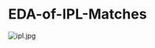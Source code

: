 # EDA-of-IPL-Matches
![ipl.jpg](https://www.google.com/url?sa=i&source=images&cd=&cad=rja&uact=8&ved=2ahUKEwjlk6XCxtnhAhUs_XMBHTFoDsIQjRx6BAgBEAU&url=https%3A%2F%2Fwww.indiatvnews.com%2Fsports%2Fcricket-indian-premier-league-2018-where-and-how-to-buy-ipl-ticket-online-from-bookmyshow-paytm-eventsnow-435667&psig=AOvVaw06kjSdV4pAqR6IDZiUKp8J&ust=1555673762894398)
